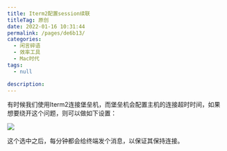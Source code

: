 ```yaml
---
title: Iterm2配置session续联
titleTag: 原创
date: 2022-01-16 10:31:44
permalink: /pages/de6b13/
categories: 
  - 闲言碎语
  - 效率工具
  - Mac时代
tags: 
  - null

description: 
---
```


有时候我们使用Iterm2连接堡垒机，而堡垒机会配置主机的连接超时时间，如果想要绕开这个问题，则可以做如下设置：

![](http://t.eryajf.net/imgs/2022/01/ed27f81714429455.png)

这个选中之后，每分钟都会给终端发个消息，以保证其保持连接。